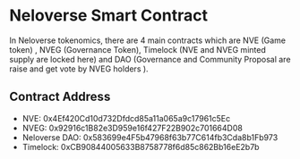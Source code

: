 # Neloverse Smart Contract

In Neloverse tokenomics, there are 4 main contracts which are NVE (Game token) , NVEG (Governance Token), Timelock (NVE and NVEG minted supply are locked here) and DAO (Governance and Community Proposal are raise and get vote by NVEG holders ).

## Contract Address

- NVE: 0x4Ef420Cd10d732Dfdcd85a11a065a9c17961c5Ec
- NVEG: 0x92916c1B82e3D959e16f427F22B902c701664D08
- Neloverse DAO: 0x583699e4F5b47968f63b77C614fb3Cda8b1Fb973
- Timelock: 0xCB90844005633B8758778f6d85c862Bb16eE2b7b
